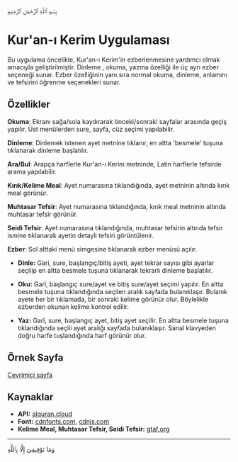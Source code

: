 
بِسْمِ ٱللَّهِ ٱلرَّحْمَٰنِ ٱلرَّحِيمِ

# Kur'an-ı Kerim Uygulaması

Bu uygulama öncelikle, Kur'an-ı Kerim'in ezberlenmesine yardımcı olmak amacıyla geliştirilmiştir. Dinleme , okuma, yazma özelliği ile üç ayrı ezber seçeneği sunar. Ezber özelliğinin yanı sıra normal  okuma,  dinleme, anlamını ve tefsirini öğrenme  seçenekleri sunar.

## Özellikler

 **Okuma**: Ekranı sağa/sola kaydırarak önceki/sonraki sayfalar arasında geçiş yapılır. Üst menülerden sure, sayfa, cüz seçimi yapılabilir.
 
 **Dinleme**: Dinlemek istenen ayet metnine tıklanır, en altta 'besmele' tuşuna tıklanarak dinleme başlatılır.
 
 **Ara/Bul**: Arapça harflerle Kur'an-ı Kerim metninde, Latin harflerle tefsirde arama yapılabilir.
 
 **Kırık/Kelime Meal**: Ayet numarasına tıklandığında, ayet metninin altında kırık meal görünür.
 
 **Muhtasar Tefsir**: Ayet numarasına tıklandığında, kırık meal metninin altında muhtasar tefsir görünür.
 
 **Seidi Tefsir**: Ayet numarasına tıklandığında, muhtasar tefsirin altında tefsir ismine tıklanarak ayetin detaylı tefsiri görüntülenir.
 
 **Ezber**: Sol alttaki menü simgesine tıklanarak ezber menüsü açılır.
 
- **Dinle:** Gari, sure, başlangıç/bitiş ayeti, ayet tekrar sayısı gibi ayarlar seçilip en altta besmele tuşuna tıklanarak tekrarlı dinleme başlatılır.
    
- **Oku:** Garî, başlangıç sure/ayet ve bitiş sure/ayet seçimi yapılır. En altta besmele tuşuna tıklandığında seçilen aralık sayfada bulanıklaşır. Bulanık ayete her bir tıklamada, bir sonraki kelime görünür olur. Böylelikle ezberden okunan kelime kontrol edilir.
     
- **Yaz:** Garî, sure, başlangıç ayet, bitiş ayet seçilir. En altta besmele tuşuna tıklandığında seçili ayet aralığı sayfada bulanıklaşır. Sanal klavyeden doğru harfe tuşlandığında harf görünür olur.

## Örnek Sayfa

[Çevrimiçi sayfa](https://mustafakilic13.github.io/kuranikerim)

## Kaynaklar

- **API:** [alquran.cloud](https://alquran.cloud/)
- **Font:** [cdnfonts.com](https://www.cdnfonts.com/), [cdnjs.com](https://cdnjs.com/)
- **Kelime Meal, Muhtasar Tefsir, Seidi Tefsir:** [gtaf.org](https://gtaf.org/)

---

وَمَا تَوْفِيقِىٓ إِلَّا بِٱللَّهِ
